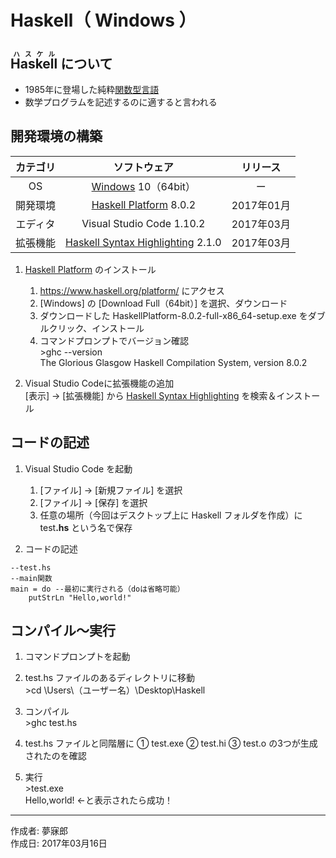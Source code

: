 # Haskell（ Windows ）

## <ruby>Haskell<rt>ハスケル</rt></ruby> について

* 1985年に登場した純粋[関数型言語](http://bit.ly/1KTmmNW)
* 数学プログラムを記述するのに適すると言われる

## 開発環境の構築

|カテゴリ|ソフトウェア|リリース|
|:--:|:--:|:--:|
|OS|[Windows](https://ja.wikipedia.org/wiki/Microsoft_Windows) 10（64bit）|ー|
|開発環境|[Haskell Platform](https://www.haskell.org/platform/) 8.0.2|2017年01月|
|エディタ|Visual Studio Code 1.10.2|2017年03月|
|拡張機能|[Haskell Syntax Highlighting](http://bit.ly/2l6sqMc) 2.1.0|2017年03月|

1. [Haskell Platform](https://www.haskell.org/platform/) のインストール
    1. https://www.haskell.org/platform/ にアクセス
    1. [Windows] の [Download Full（64bit）] を選択、ダウンロード
    1. ダウンロードした HaskellPlatform-8.0.2-full-x86_64-setup.exe をダブルクリック、インストール
    1. コマンドプロンプトでバージョン確認  
        \>ghc --version  
        The Glorious Glasgow Haskell Compilation System, version 8.0.2

1. Visual Studio Codeに拡張機能の追加  
    [表示] → [拡張機能] から [Haskell Syntax Highlighting](http://bit.ly/2l6sqMc) を検索＆インストール

## コードの記述

1. Visual Studio Code を起動
    1. [ファイル] → [新規ファイル] を選択
    1. [ファイル] → [保存] を選択
    1. 任意の場所（今回はデスクトップ上に Haskell フォルダを作成）に test<b>.hs</b> という名で保存

1. コードの記述
```
--test.hs
--main関数
main = do --最初に実行される（doは省略可能）
    putStrLn "Hello,world!"
```

## コンパイル〜実行

1. コマンドプロンプトを起動

1. test.hs ファイルのあるディレクトリに移動  
\>cd \Users\（ユーザー名）\Desktop\Haskell

1. コンパイル  
\>ghc test.hs

1. test.hs ファイルと同階層に ① test.exe ② test.hi ③ test.o の3つが生成されたのを確認

1. 実行  
\>test.exe  
Hello,world! ←と表示されたら成功！

***
作成者: 夢寐郎  
作成日: 2017年03月16日
